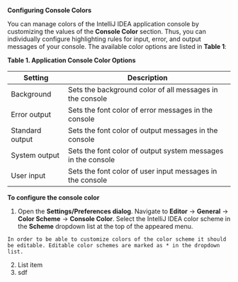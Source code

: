 **Configuring Console Colors**

You can manage colors of the IntelliJ IDEA application console by customizing the values of the **Console Color** section. Thus, you can individually configure highlighting rules for input, error, and output messages of your console. The available color options are listed in **Table 1**:

**Table 1. Application Console Color Options** 

|Setting|  Description|
|--|--|
| Background| Sets the background color of all messages in the console |
| Error output | Sets the font color of error messages in the console |
| Standard output | Sets the font color of output messages in the console  |
| System output | Sets the font color of output system messages in the console |
| User input| Sets the font color of user input messages in the console |

**To configure the console color**

 1. Open the **Settings/Preferences dialog**. Navigate to **Editor** -> **General** -> **Color Scheme** -> **Console Color**. Select the IntelliJ IDEA color scheme in the **Scheme** dropdown list at the top of the appeared menu. 
 
`In order to be able to customize colors of the color scheme it should be editable. Editable color schemes are marked as * in the dropdown list.`

 2. List item
 3. sdf


